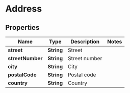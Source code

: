 
# Address

## Properties
Name | Type | Description | Notes
------------ | ------------- | ------------- | -------------
**street** | **String** | Street | 
**streetNumber** | **String** | Street number | 
**city** | **String** | City | 
**postalCode** | **String** | Postal code | 
**country** | **String** | Country | 



